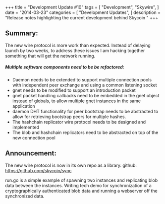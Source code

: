 +++
title = "Development Update #10"
tags = [
    "Development",
    "Skywire",
]
date = "2014-03-23"
categories = [
    "Development Updates",
]
description = "Release notes highlighting the current development behind Skycoin  "
+++

## Summary:
The new wire protocol is more work than expected. Instead of delaying launch by two weeks, to address these issues I am hacking together something that will get the network running.

##### Multiple software components need to be be refactored:
- Daemon needs to be extended to support multiple connection pools with independent peer exchange and using a common listening socket
- gnet needs to be modified to support an introduction packet
- gnet packet handling callbacks need to be embedded in the gnet object instead of globals, to allow multiple gnet instances in the same application
- daemon DHT functionality for peer bootstrap needs to be abstracted to allow for retrieving bootstrap peers for multiple hashes.
- The hashchain replicator wire protocol needs to be designed and implemented
- The blob and hashchain replicators need to be abstracted on top of the new connection pool

## Announcement:

The new wire protocol is now in its own repo as a library. github: https://github.com/skycoin/sync

run.go is a simple example of spawning two instances and replicating blob data between the instances. Writing tech demo for synchronization of a cryptographically authenticated blob data and running a webserver off the synchronized data.
